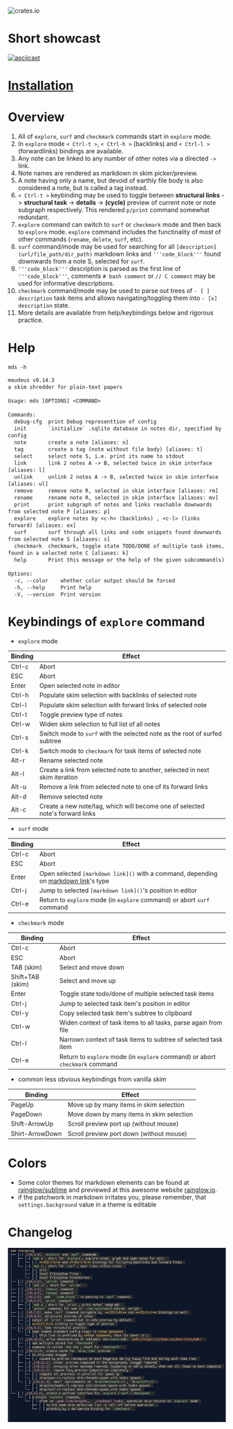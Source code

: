 ![crates.io](https://img.shields.io/crates/v/mds.svg)

# Short showcast

[![asciicast](https://asciinema.org/a/QtWI1lMVbQ52LMP7Yf6u7QvAA.svg)](https://asciinema.org/a/QtWI1lMVbQ52LMP7Yf6u7QvAA)

# [Installation](./INSTALLATION.md)

# Overview

1. All of `explore`, `surf` and `checkmark` commands start in `explore` mode.
2. In `explore` mode `< Ctrl-t >`, `< Ctrl-h >` (backlinks) and `< Ctrl-l >` (forwardlinks) bindings are available.
3. Any note can be linked to any number of other notes via a directed `->` link. 
4. Note names are rendered as markdown in skim picker/preview.
5. A note having only a name, but devoid of earthly file body is also considered a note, but is called a tag instead.
6. `< Ctrl-t >` keybinding may be used to toggle 
  between **structural links** -> **structural task** -> **details** -> **(cycle)** preview of current note or 
  note subgraph respectively. This rendered `p/print` command somewhat redundant. 
7. `explore` command can switch to `surf` or `checkmark` mode and then back to `explore` mode. `explore` command includes the functinality of most of other commands (`rename`, `delete`, `surf`, etc).
8. `surf` command/mode may be used for searching for all `[description](url/file_path/dir_path)` markdown links and `'''code_block'''` found downwards from a note S, selected for `surf`.
9. `'''code_block'''` description is parsed as the first line of `'''code_block'''`, comments `# bash comment` or `// C comment` may be used for informative descriptions.
10. `checkmark` command/mode may be used to parse out trees of `- [ ] description` task items and allows navigating/toggling them into `- [x] description` state.
11. More details are available from help/keybindings below and rigorous practice.

# Help

  

  ```
  mds -h
  ```

  ```
  meudeus v0.14.3
  a skim shredder for plain-text papers

  Usage: mds [OPTIONS] <COMMAND>

  Commands:
    debug-cfg  print Debug representtion of config
    init       `initialize` .sqlite database in notes dir, specified by config
    note       create a note [aliases: n]
    tag        create a tag (note without file body) [aliases: t]
    select     select note S, i.e. print its name to stdout
    link       link 2 notes A -> B, selected twice in skim interface [aliases: l]
    unlink     unlink 2 notes A -> B, selected twice in skim interface [aliases: ul]
    remove     remove note R, selected in skim interface [aliases: rm]
    rename     rename note R, selected in skim interface [aliases: mv]
    print      print subgraph of notes and links reachable downwards from selected note P [aliases: p]
    explore    explore notes by <c-h> (backlinks) , <c-l> (links forward) [aliases: ex]
    surf       surf through all links and code snippets found downwards from selected note S [aliases: s]
    checkmark  checkmark, toggle state TODO/DONE of multiple task items, found in a selected note C [aliases: k]
    help       Print this message or the help of the given subcommand(s)

  Options:
    -c, --color    whether color output should be forced
    -h, --help     Print help
    -V, --version  Print version
  ```

# Keybindings of `explore` command

- `explore` mode

 | Binding   | Effect                                                                     |
 |---------|------------------------------------------------------------------------------|
 | Ctrl-c  | Abort                                                                        |
 | ESC | Abort                                                                            |
 | Enter | Open selected note in editor                                                   |
 | Ctrl-h  |  Populate skim selection with backlinks of selected note                     |
 | Ctrl-l  |  Populate skim selection with forward links of selected note                 |
 | Ctrl-t  |  Toggle preview type of notes                                                |
 | Ctrl-w  |  Widen skim selection to full list of all notes                              |
 | Ctrl-s  |  Switch mode to `surf` with the selected note as the root of surfed subtree  |
 | Ctrl-k  |  Switch mode to `checkmark` for task items of selected note                  |
 | Alt-r  |  Rename selected note                                                         |
 | Alt-l  |  Create a link from selected note to another, selected in next skim iteration |
 | Alt-u  |  Remove a link from selected note to one of its forward links                 |
 | Alt-d  |  Remove selected note                                                         |
 | Alt-c  |  Create a new note/tag, which will become one of selected note's forward links|

- `surf` mode

 | Binding   | Effect                                                                             |
 |---------|--------------------------------------------------------------------------------------|
 | Ctrl-c  | Abort                                                                                |
 | ESC | Abort                                                                                    |
 | Enter | Open selected `[markdown link]()` with a command, depending on [markdown link]()'s type|
 | Ctrl-j  |  Jump to selected `[markdown link]()`'s position in editor                             |
 | Ctrl-e  |  Return to `explore` mode (in `explore` command) or abort `surf` command             |

- `checkmark` mode

 | Binding   | Effect                                                                      |
 |---------|-------------------------------------------------------------------------------|
 | Ctrl-c  | Abort                                                                         |
 | ESC | Abort                                                                             |
 | TAB (skim) | Select and move down                                                       |
 | Shift+TAB (skim) | Select and move up                                                   |
 | Enter | Toggle state todo/done of multiple selected task items                          |
 | Ctrl-j  |  Jump to selected task item's position in editor                              |
 | Ctrl-y  |  Copy selected task item's subtree to clipboard                               |
 | Ctrl-w  |  Widen context of task items to all tasks, parse again from file              |
 | Ctrl-l  |  Narrown context of task items to subtree of selected task item               |
 | Ctrl-e  |  Return to `explore` mode (in `explore` command) or abort `checkmark` command |

- common less obvious keybindings from vanilla skim

 | Binding   | Effect                                                                      |
 |---------|-------------------------------------------------------------------------------|
 | PageUp| Move up by many items in skim selection                                         |
 | PageDown|Move down by many items in skim selection                                      |
 | Shift-ArrowUp| Scroll preview port up (without mouse)                                   |
 | Shirt-ArrowDown| Scroll preview port down (without mouse)                               |

# Colors 

- Some color themes for markdown elements can be found at [rainglow/sublime](https://github.com/rainglow/sublime)
and previewed at this awesome website [rainglow.io](https://rainglow.io/preview/).
- if the patchwork in markdown irritates you, please remember, that `settings.background` value in a theme 
is editable

# Changelog

![Alt](./changelog.jpeg "Concentrate by means of relaxation")
